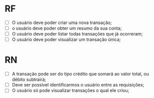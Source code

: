 # RF 
- [ ] O usuário deve poder criar uma nova transação;
- [ ] o usuário deve poder obter um resumo da sua conta;
- [ ] O usuário deve poder listar todas transações que já ocorreram;
- [ ] O usuário deve poder visualizar um transação única;

# RN
- [ ] A transação pode ser do tipo crédito que somará ao valor total, ou débito subtrairá;
- [ ] Deve ser possível identificarmos o usuário entre as requisições;
- [ ] O usuário só pode visualizar transações o qual ele criou;

